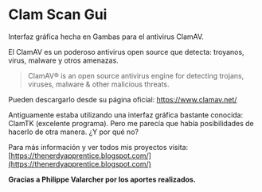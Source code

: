 # Clam Scan Gui 

Interfaz gráfica hecha en Gambas para el antivirus ClamAV.

El ClamAV es un poderoso antivirus open source que detecta: troyanos, virus, malware y otros amenazas.

>ClamAV® is an open source antivirus engine for detecting trojans, viruses, malware & other malicious threats.

Pueden descargarlo desde su página oficial: https://www.clamav.net/

Antiguamente estaba utilizando una interfaz gráfica bastante conocida: ClamTK (excelente programa). Pero me parecía que había posibilidades de hacerlo de otra manera. 
¿Y por qué no?

Para más información y ver todos mis proyectos visita: [https://thenerdyapprentice.blogspot.com/](https://thenerdyapprentice.blogspot.com/)

**Gracias a Philippe Valarcher por los aportes realizados.**


